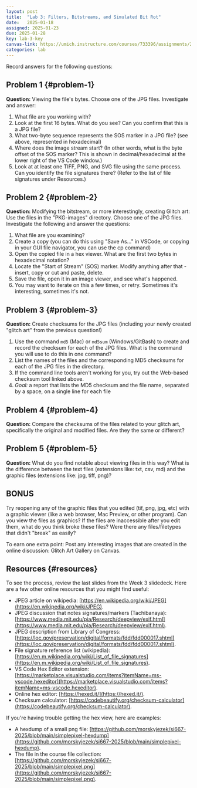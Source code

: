 ```yaml
---
layout: post
title:  "Lab 3: Filters, Bitstreams, and Simulated Bit Rot"
date:   2025-01-18
assigned: 2025-01-23
due: 2025-01-28
key: lab-3-key
canvas-link: https://umich.instructure.com/courses/733396/assignments/2649540
categories: lab
---
```


Record answers for the following questions:

## Problem 1 {#problem-1}

**Question:** Viewing the file's bytes. Choose one of the JPG files. Investigate and answer:

1. What file are you working with?
2. Look at the first 16 bytes. What do you see? Can you confirm that this is a JPG file?
3. What two-byte sequence represents the SOS marker in a JPG file? (see above, represented in hexadecimal)
4. Where does the image stream start? (In other words, what is the byte offset of the SOS marker? This is shown in decimal/hexadecimal at the lower right of the VS Code window.)
5. Look at at least one TIFF, PNG, and SVG file using the same process. Can you identify the file signatures there? (Refer to the list of file signatures under Resources.)

## Problem 2 {#problem-2}

**Question:** Modifying the bitstream, or more interestingly, creating Glitch art: Use the files in the "PKG-images" directory. Choose one of the JPG files. Investigate the following and answer the questions:

1. What file are you examining?
2. Create a copy (you can do this using "Save As..." in VSCode, or copying in your GUI file navigator, you can use the cp command)
3. Open the copied file in a hex viewer. What are the first two bytes in hexadecimal notation?
4. Locate the "Start of Stream" (SOS) marker. Modify anything after that - insert, copy or cut and paste, delete.
5. Save the file, open it in an image viewer, and see what's happened.
6. You may want to iterate on this a few times, or retry. Sometimes it's interesting, sometimes it's not.

## Problem 3 {#problem-3}

**Question:** Create checksums for the JPG files (including your newly created "glitch art" from the previous question!)

1. Use the command `md5` (Mac) or `md5sum` (Windows/GitBash) to create and record the checksum for each of the JPG files. What is the command you will use to do this in one command?  
2. List the names of the files and the corresponding MD5 checksums for each of the JPG files in the directory.
3. If the command line tools aren't working for you, try out the Web-based checksum tool linked above.
4. _Goal:_ a report that lists the MD5 checksum and the file name, separated by a space, on a single line for each file

## Problem 4 {#problem-4}

**Question:** Compare the checksums of the files related to your glitch art, specifically the original and modified files. Are they the same or different?

## Problem 5 {#problem-5}

**Question:** What do you find notable about viewing files in this way? What is the difference between the text files (extensions like: txt, csv, md) and the graphic files (extensions like: jpg, tiff, png)?

## BONUS

Try reopening any of the graphic files that you edited (tif, png, jpg, etc) with a graphic viewer (like a web browser, Mac Preview, or other program). Can you view the files as graphics? If the files are inaccessible after you edit them, what do you think broke these files? Were there any files/filetypes that didn't "break" as easily?

To earn one extra point: Post any interesting images that are created in the online discussion: Glitch Art Gallery on Canvas.

## Resources {#resources}

To see the process, review the last slides from the Week 3 slidedeck.
Here are a few other online resources that you might find useful:

* JPEG article on wikipedia: [https://en.wikipedia.org/wiki/JPEG](https://en.wikipedia.org/wiki/JPEG).
* JPEG discussion that notes signatures/markers (Tachibanaya): [https://www.media.mit.edu/pia/Research/deepview/exif.html](https://www.media.mit.edu/pia/Research/deepview/exif.html).
* JPEG description from Library of Congress: [https://loc.gov/preservation/digital/formats/fdd/fdd000017.shtml](https://loc.gov/preservation/digital/formats/fdd/fdd000017.shtml).
* File signature reference list (wikipedia): [https://en.m.wikipedia.org/wiki/List_of_file_signatures](https://en.m.wikipedia.org/wiki/List_of_file_signatures).
* VS Code Hex Editor extension: [https://marketplace.visualstudio.com/items?itemName=ms-vscode.hexeditor](https://marketplace.visualstudio.com/items?itemName=ms-vscode.hexeditor).
* Online hex editor: [https://hexed.it/](https://hexed.it/).
* Checksum calculator: [https://codebeautify.org/checksum-calculator](https://codebeautify.org/checksum-calculator).

If you're having trouble getting the hex view, here are examples:

* A hexdump of a small png file: [https://github.com/morskyjezek/si667-2025/blob/main/simplepixel-hexdump](https://github.com/morskyjezek/si667-2025/blob/main/simplepixel-hexdump).
* The file in the course file collection: [https://github.com/morskyjezek/si667-2025/blob/main/simplepixel.png](https://github.com/morskyjezek/si667-2025/blob/main/simplepixel.png).
